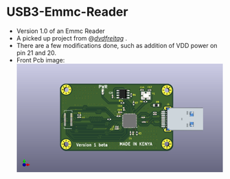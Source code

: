 # USB3-Emmc-Reader
* Version 1.0 of an Emmc Reader 
* A picked up project from @*[dvdfreitag](https://github.com/dvdfreitag/USB3-eMMC)* . 
* There are a few modifications done, such as addition of VDD power on pin 21 and 20.
* Front Pcb image: ![PCB image ](https://github.com/joshua2000/USB3-Emmc-Reader/blob/main/Images/Usb3.0_Emmc_Writer_front.png)
